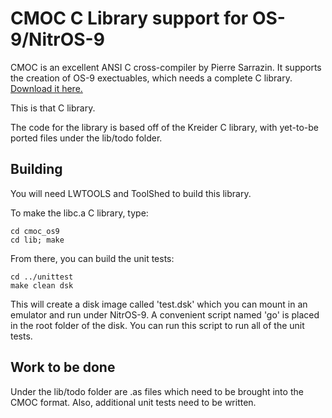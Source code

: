 # CMOC C Library support for OS-9/NitrOS-9
CMOC is an excellent ANSI C cross-compiler by Pierre Sarrazin. It supports the creation of OS-9 exectuables, which needs a complete C library. [Download it here.](https://perso.b2b2c.ca/~sarrazip/dev/cmoc.html)

This is that C library.

The code for the library is based off of the Kreider C library, with yet-to-be ported files under the lib/todo folder.

## Building

You will need LWTOOLS and ToolShed to build this library.

To make the libc.a C library, type:

```
cd cmoc_os9
cd lib; make
```

From there, you can build the unit tests:
```
cd ../unittest
make clean dsk
```

This will create a disk image called 'test.dsk' which you can mount in an emulator and run under NitrOS-9. A convenient script named 'go' is placed in the root folder of the disk. You can run this script to run all of the unit tests.

## Work to be done

Under the lib/todo folder are .as files which need to be brought into the CMOC format. Also, additional unit tests need to be written.
